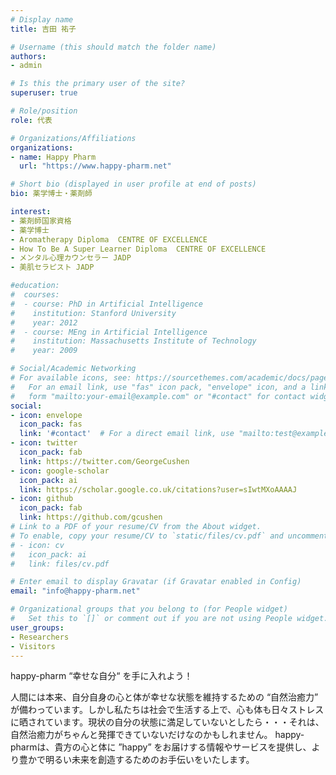 ```yaml
---
# Display name
title: 吉田 祐子

# Username (this should match the folder name)
authors:
- admin

# Is this the primary user of the site?
superuser: true

# Role/position
role: 代表

# Organizations/Affiliations
organizations:
- name: Happy Pharm
  url: "https://www.happy-pharm.net"

# Short bio (displayed in user profile at end of posts)
bio: 薬学博士・薬剤師

interest:
- 薬剤師国家資格
- 薬学博士
- Aromatherapy Diploma  CENTRE OF EXCELLENCE
- How To Be A Super Learner Diploma  CENTRE OF EXCELLENCE
- メンタル心理カウンセラー JADP
- 美肌セラピスト JADP

#education:
#  courses:
#  - course: PhD in Artificial Intelligence
#    institution: Stanford University
#    year: 2012
#  - course: MEng in Artificial Intelligence
#    institution: Massachusetts Institute of Technology
#    year: 2009

# Social/Academic Networking
# For available icons, see: https://sourcethemes.com/academic/docs/page-builder/#icons
#   For an email link, use "fas" icon pack, "envelope" icon, and a link in the
#   form "mailto:your-email@example.com" or "#contact" for contact widget.
social:
- icon: envelope
  icon_pack: fas
  link: '#contact'  # For a direct email link, use "mailto:test@example.org".
- icon: twitter
  icon_pack: fab
  link: https://twitter.com/GeorgeCushen
- icon: google-scholar
  icon_pack: ai
  link: https://scholar.google.co.uk/citations?user=sIwtMXoAAAAJ
- icon: github
  icon_pack: fab
  link: https://github.com/gcushen
# Link to a PDF of your resume/CV from the About widget.
# To enable, copy your resume/CV to `static/files/cv.pdf` and uncomment the lines below.
# - icon: cv
#   icon_pack: ai
#   link: files/cv.pdf

# Enter email to display Gravatar (if Gravatar enabled in Config)
email: "info@happy-pharm.net"

# Organizational groups that you belong to (for People widget)
#   Set this to `[]` or comment out if you are not using People widget.
user_groups:
- Researchers
- Visitors
---
```


happy-pharm 
“幸せな自分“ を手に入れよう！ 

人間には本来、自分自身の心と体が幸せな状態を維持するための “自然治癒力” が備わっています。しかし私たちは社会で生活する上で、心も体も日々ストレスに晒されています。現状の自分の状態に満足していないとしたら・・・それは、自然治癒力がちゃんと発揮できていないだけなのかもしれません。
happy-pharmは、貴方の心と体に ”happy” をお届けする情報やサービスを提供し、より豊かで明るい未来を創造するためのお手伝いをいたします。
